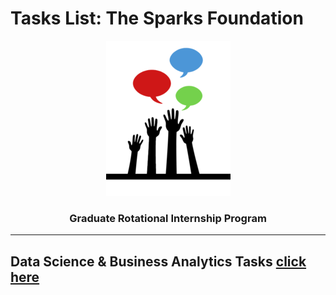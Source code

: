 # Tasks List: The Sparks Foundation

<center>
<img src='./DataScience%26BusinessAnalyticsTasks/Images/logo_small.png'/>

### Graduate Rotational Internship Program
</center>
<hr/>

## Data Science & Business Analytics Tasks [click here](./DataScience%26BusinessAnalyticsTasks/)

